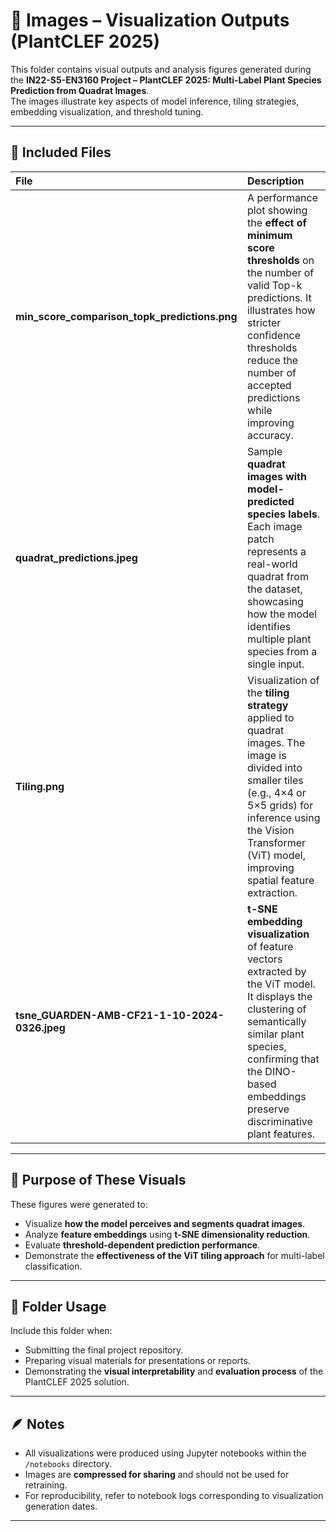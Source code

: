 # 🌿 Images – Visualization Outputs (PlantCLEF 2025)

This folder contains visual outputs and analysis figures generated during the **IN22-S5-EN3160 Project – PlantCLEF 2025: Multi-Label Plant Species Prediction from Quadrat Images**.  
The images illustrate key aspects of model inference, tiling strategies, embedding visualization, and threshold tuning.

---

## 📁 Included Files

| File | Description |
|:------|:-------------|
| **min_score_comparison_topk_predictions.png** | A performance plot showing the **effect of minimum score thresholds** on the number of valid Top-k predictions. It illustrates how stricter confidence thresholds reduce the number of accepted predictions while improving accuracy. |
| **quadrat_predictions.jpeg** | Sample **quadrat images with model-predicted species labels**. Each image patch represents a real-world quadrat from the dataset, showcasing how the model identifies multiple plant species from a single input. |
| **Tiling.png** | Visualization of the **tiling strategy** applied to quadrat images. The image is divided into smaller tiles (e.g., 4×4 or 5×5 grids) for inference using the Vision Transformer (ViT) model, improving spatial feature extraction. |
| **tsne_GUARDEN-AMB-CF21-1-10-2024-0326.jpeg** | **t-SNE embedding visualization** of feature vectors extracted by the ViT model. It displays the clustering of semantically similar plant species, confirming that the DINO-based embeddings preserve discriminative plant features. |

---

## 🧠 Purpose of These Visuals

These figures were generated to:
- Visualize **how the model perceives and segments quadrat images**.
- Analyze **feature embeddings** using **t-SNE dimensionality reduction**.
- Evaluate **threshold-dependent prediction performance**.
- Demonstrate the **effectiveness of the ViT tiling approach** for multi-label classification.

---

## 🧩 Folder Usage

Include this folder when:
- Submitting the final project repository.
- Preparing visual materials for presentations or reports.
- Demonstrating the **visual interpretability** and **evaluation process** of the PlantCLEF 2025 solution.

---

## 🪶 Notes

- All visualizations were produced using Jupyter notebooks within the `/notebooks` directory.
- Images are **compressed for sharing** and should not be used for retraining.
- For reproducibility, refer to notebook logs corresponding to visualization generation dates.

---



